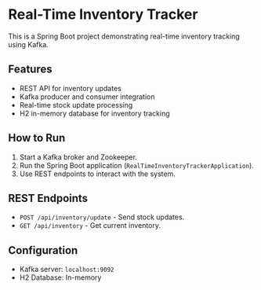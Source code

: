 
# Real-Time Inventory Tracker

This is a Spring Boot project demonstrating real-time inventory tracking using Kafka.

## Features
- REST API for inventory updates
- Kafka producer and consumer integration
- Real-time stock update processing
- H2 in-memory database for inventory tracking

## How to Run
1. Start a Kafka broker and Zookeeper.
2. Run the Spring Boot application (`RealTimeInventoryTrackerApplication`).
3. Use REST endpoints to interact with the system.

## REST Endpoints
- `POST /api/inventory/update` - Send stock updates.
- `GET /api/inventory` - Get current inventory.

## Configuration
- Kafka server: `localhost:9092`
- H2 Database: In-memory
